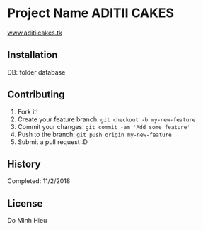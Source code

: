 ﻿# Project Name ADITII CAKES

www.aditiicakes.tk

## Installation

DB: folder database


## Contributing

1. Fork it!
2. Create your feature branch: `git checkout -b my-new-feature`
3. Commit your changes: `git commit -am 'Add some feature'`
4. Push to the branch: `git push origin my-new-feature`
5. Submit a pull request :D

## History

Completed: 11/2/2018


## License

Do Minh Hieu
